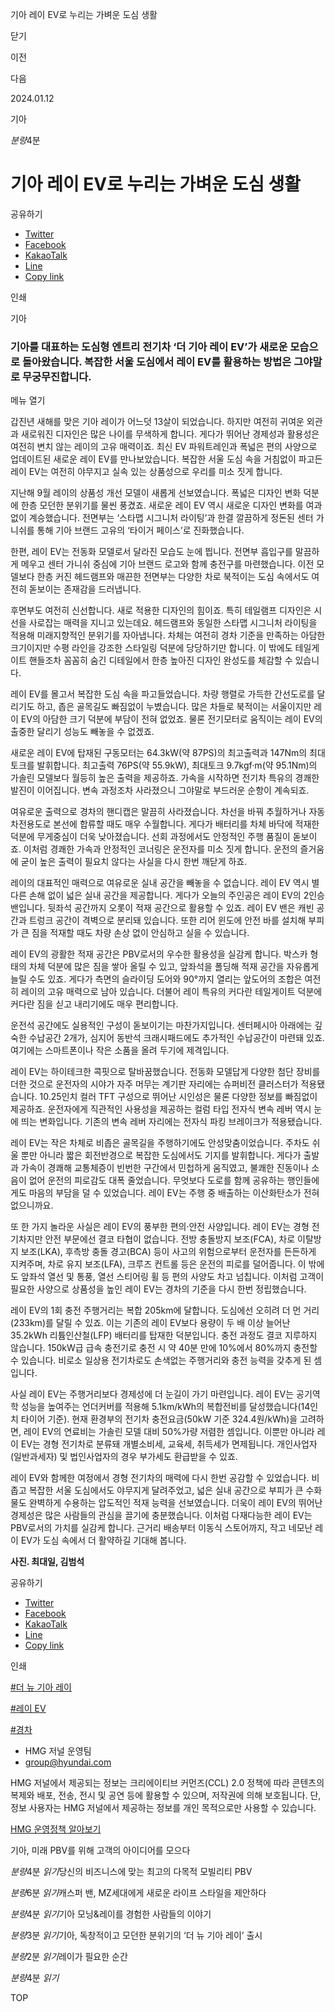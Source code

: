 기아 레이 EV로 누리는 가벼운 도심 생활






닫기

이전

다음

2024.01.12

기아


*분량*4분

# 기아 레이 EV로 누리는 가벼운 도심 생활

공유하기

* [Twitter](# "새창으로 열림")
* [Facebook](# "새창으로 열림")
* [KakaoTalk](# "새창으로 열림")
* [Line](# "새창으로 열림")
* [Copy link](#)

인쇄

기아



### 기아를 대표하는 도심형 엔트리 전기차 ‘더 기아 레이 EV’가 새로운 모습으로 돌아왔습니다. 복잡한 서울 도심에서 레이 EV를 활용하는 방법은 그야말로 무궁무진합니다.

메뉴 열기




갑진년 새해를 맞은 기아 레이가 어느덧 13살이 되었습니다. 하지만 여전히 귀여운 외관과 새로워진 디자인은 많은 나이를 무색하게 합니다. 게다가 뛰어난 경제성과 활용성은 여전히 변치 않는 레이의 고유 매력이죠. 최신 EV 파워트레인과 폭넓은 편의 사양으로 업데이트된 새로운 레이 EV를 만나보았습니다. 복잡한 서울 도심 속을 거침없이 파고든 레이 EV는 여전히 야무지고 실속 있는 상품성으로 우리를 미소 짓게 합니다.

지난해 9월 레이의 상품성 개선 모델이 새롭게 선보였습니다. 폭넓은 디자인 변화 덕분에 한층 모던한 분위기를 물씬 풍겼죠. 새로운 레이 EV 역시 새로운 디자인 변화를 여과 없이 계승했습니다. 전면부는 ‘스타맵 시그니처 라이팅’과 한결 깔끔하게 정돈된 센터 가니쉬를 통해 기아 브랜드 고유의 ‘타이거 페이스’로 진화했습니다.

한편, 레이 EV는 전동화 모델로서 달라진 모습도 눈에 띕니다. 전면부 흡입구를 말끔하게 메우고 센터 가니쉬 중심에 기아 브랜드 로고와 함께 충전구를 마련했습니다. 이전 모델보다 한층 커진 헤드램프와 매끈한 전면부는 다양한 차로 북적이는 도심 속에서도 여전히 돋보이는 존재감을 드러냅니다.



후면부도 여전히 신선합니다. 새로 적용한 디자인의 힘이죠. 특히 테일램프 디자인은 시선을 사로잡는 매력을 지니고 있는데요. 헤드램프와 동일한 스타맵 시그니처 라이팅을 적용해 미래지향적인 분위기를 자아냅니다. 차체는 여전히 경차 기준을 만족하는 아담한 크기이지만 수평 라인을 강조한 스타일링 덕분에 당당하기만 합니다. 이 밖에도 테일게이트 핸들조차 꼼꼼히 숨긴 디테일에서 한층 높아진 디자인 완성도를 체감할 수 있습니다.

레이 EV를 몰고서 복잡한 도심 속을 파고들었습니다. 차량 행렬로 가득한 간선도로를 달리기도 하고, 좁은 골목길도 빠짐없이 누볐습니다. 많은 차들로 북적이는 서울이지만 레이 EV의 아담한 크기 덕분에 부담이 전혀 없었죠. 물론 전기모터로 움직이는 레이 EV의 출중한 달리기 성능도 빼놓을 수 없겠죠.

새로운 레이 EV에 탑재된 구동모터는 64.3kW(약 87PS)의 최고출력과 147Nm의 최대토크를 발휘합니다. 최고출력 76PS(약 55.9kW), 최대토크 9.7kgf·m(약 95.1Nm)의 가솔린 모델보다 월등히 높은 출력을 제공하죠. 가속을 시작하면 전기차 특유의 경쾌한 발진이 이어집니다. 변속 과정조차 사라졌으니 그야말로 부드러운 순항이 계속되죠.

여유로운 출력으로 경차의 핸디캡은 말끔히 사라졌습니다. 차선을 바꿔 추월하거나 자동차전용도로 본선에 합류할 때도 매우 수월합니다. 게다가 배터리를 차체 바닥에 적재한 덕분에 무게중심이 더욱 낮아졌습니다. 선회 과정에서도 안정적인 주행 품질이 돋보이죠. 이처럼 경쾌한 가속과 안정적인 코너링은 운전자를 미소 짓게 합니다. 운전의 즐거움에 굳이 높은 출력이 필요치 않다는 사실을 다시 한번 깨닫게 하죠.



레이의 대표적인 매력으로 여유로운 실내 공간을 빼놓을 수 없습니다. 레이 EV 역시 별다른 손해 없이 넓은 실내 공간을 제공합니다. 게다가 오늘의 주인공은 레이 EV의 2인승 밴입니다. 뒷좌석 공간까지 오롯이 적재 공간으로 활용할 수 있죠. 레이 EV 밴은 캐빈 공간과 트렁크 공간이 격벽으로 분리돼 있습니다. 또한 리어 윈도에 안전 바를 설치해 부피가 큰 짐을 적재할 때도 차량 손상 없이 안심하고 실을 수 있습니다.



레이 EV의 광활한 적재 공간은 PBV로서의 우수한 활용성을 실감케 합니다. 박스카 형태의 차체 덕분에 많은 짐을 쌓아 올릴 수 있고, 앞좌석을 폴딩해 적재 공간을 자유롭게 늘릴 수도 있죠. 게다가 측면의 슬라이딩 도어와 90°까지 열리는 앞도어의 조합은 여전히 레이의 고유 매력으로 남아 있습니다. 더불어 레이 특유의 커다란 테일게이트 덕분에 커다란 짐을 싣고 내리기에도 매우 편리합니다.

운전석 공간에도 실용적인 구성이 돋보이기는 마찬가지입니다. 센터페시아 아래에는 깊숙한 수납공간 2개가, 심지어 동반석 크래시패드에도 추가적인 수납공간이 마련돼 있죠. 여기에는 스마트폰이나 작은 소품을 올려 두기에 제격입니다.



레이 EV는 하이테크한 콕핏으로 탈바꿈했습니다. 전동화 모델답게 다양한 첨단 장비를 더한 것으로 운전자의 시야가 자주 머무는 계기판 자리에는 슈퍼비전 클러스터가 적용됐습니다. 10.25인치 컬러 TFT 구성으로 뛰어난 시인성은 물론 다양한 정보를 빠짐없이 제공하죠. 운전자에게 직관적인 사용성을 제공하는 컬럼 타입 전자식 변속 레버 역시 눈에 띄는 변화입니다. 기존의 변속 레버 자리에는 전자식 파킹 브레이크가 적용됐습니다.

레이 EV는 작은 차체로 비좁은 골목길을 주행하기에도 안성맞춤이었습니다. 주차도 쉬울 뿐만 아니라 짧은 회전반경으로 복잡한 도심에서도 기지를 발휘합니다. 게다가 출발과 가속이 경쾌해 교통체증이 빈번한 구간에서 민첩하게 움직였고, 불쾌한 진동이나 소음이 없어 운전의 피로감도 대폭 줄었습니다. 무엇보다 도로를 함께 공유하는 행인들에게도 마음의 부담을 덜 수 있었습니다. 레이 EV는 주행 중 배출하는 이산화탄소가 전혀 없으니까요.

또 한 가지 놀라운 사실은 레이 EV의 풍부한 편의·안전 사양입니다. 레이 EV는 경형 전기차지만 안전 부문에선 결코 타협이 없습니다. 전방 충돌방지 보조(FCA), 차로 이탈방지 보조(LKA), 후측방 충돌 경고(BCA) 등이 사고의 위험으로부터 운전자를 든든하게 지켜주며, 차로 유지 보조(LFA), 크루즈 컨트롤 등은 운전의 피로를 덜어줍니다. 이 밖에도 앞좌석 열선 및 통풍, 열선 스티어링 휠 등 편의 사양도 차고 넘칩니다. 이처럼 고객이 필요한 사양으로 상품성을 높인 레이 EV는 경차의 기준을 다시 한번 정립했습니다.



레이 EV의 1회 충전 주행거리는 복합 205km에 달합니다. 도심에선 오히려 더 먼 거리(233km)를 달릴 수 있죠. 이는 기존의 레이 EV보다 용량이 두 배 이상 늘어난 35.2kWh 리튬인산철(LFP) 배터리를 탑재한 덕분입니다. 충전 과정도 결코 지루하지 않습니다. 150kW급 급속 충전기로 충전 시 약 40분 만에 10%에서 80%까지 충전할 수 있습니다. 비로소 일상용 전기차로도 손색없는 주행거리와 충전 능력을 갖추게 된 셈입니다.

사실 레이 EV는 주행거리보다 경제성에 더 눈길이 가기 마련입니다. 레이 EV는 공기역학 성능을 높여주는 언더커버를 적용해 5.1km/kWh의 복합전비를 달성했습니다(14인치 타이어 기준). 현재 환경부의 전기차 충전요금(50kW 기준 324.4원/kWh)을 고려하면, 레이 EV의 연료비는 가솔린 모델 대비 50%가량 저렴한 셈입니다. 이뿐만 아니라 레이 EV는 경형 전기차로 분류돼 개별소비세, 교육세, 취득세가 면제됩니다. 개인사업자(일반과세자) 및 법인사업자의 경우 부가세도 환급받을 수 있죠.



레이 EV와 함께한 여정에서 경형 전기차의 매력에 다시 한번 공감할 수 있었습니다. 비좁고 복잡한 서울 도심에서도 야무지게 달려주었고, 넓은 실내 공간으로 부피가 큰 수화물도 완벽하게 수용하는 압도적인 적재 능력을 선보였습니다. 더욱이 레이 EV의 뛰어난 경제성은 많은 사람들의 관심을 끌기에 충분했습니다. 이처럼 다재다능한 레이 EV는 PBV로서의 가치를 실감케 합니다. 근거리 배송부터 이동식 스토어까지, 작고 네모난 레이 EV가 도심 속에서 더 활약하길 기대해 봅니다.

**사진. 최대일, 김범석**



공유하기

* [Twitter](# "새창으로 열림")
* [Facebook](# "새창으로 열림")
* [KakaoTalk](# "새창으로 열림")
* [Line](# "새창으로 열림")
* [Copy link](#)

인쇄

[#더 뉴 기아 레이](/tag/2437)

[#레이 EV](/tag/2419)

[#경차](/tag/929)



* HMG 저널 운영팀
* [group@hyundai.com](mailto:group@hyundai.com)

HMG 저널에서 제공되는 정보는 크리에이티브 커먼즈(CCL) 2.0 정책에 따라 콘텐츠의 복제와 배포, 전송, 전시 및 공연 등에 활용할 수 있으며, 저작권에 의해 보호됩니다.
단, 정보 사용자는 HMG 저널에서 제공하는 정보를 개인 목적으로만 사용할 수 있습니다.

[HMG 운영정책 알아보기](/footer/operationRegist)

기아, 미래 PBV를 위해 고객의 아이디어를 모으다

*분량*4분 *읽기*당신의 비즈니스에 맞는 최고의 다목적 모빌리티 PBV

*분량*6분 *읽기*캐스퍼 밴, MZ세대에게 새로운 라이프 스타일을 제안하다

*분량*4분 *읽기*기아 모닝&레이를 경험한 사람들의 이야기

*분량*3분 *읽기*기아, 독창적이고 모던한 분위기의 ‘더 뉴 기아 레이’ 출시

*분량*2분 *읽기*레이가 필요한 순간

*분량*4분 *읽기*

TOP